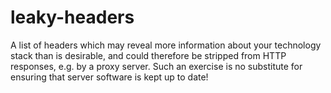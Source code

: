 # leaky-headers
A list of headers which may reveal more information about your technology stack than is desirable, and could therefore be stripped from HTTP responses, e.g. by a proxy server. Such an exercise is no substitute for ensuring that server software is kept up to date!
